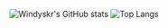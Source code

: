 ![Windyskr's GitHub stats](https://github-readme-stats.vercel.app/api?username=windy11119skr&count_private=true&show_icons=true)
![Top Langs](https://github-readme-stats.vercel.app/api/top-langs/?username=windyskr)
